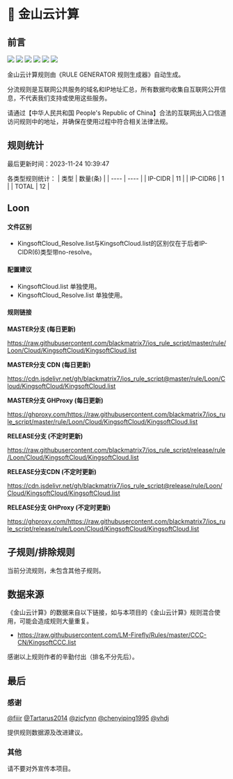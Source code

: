 # 🧸 金山云计算

## 前言

![](https://shields.io/badge/-移除重复规则-ff69b4) ![](https://shields.io/badge/-DOMAIN与DOMAIN--SUFFIX合并-green) ![](https://shields.io/badge/-DOMAIN--SUFFIX间合并-critical) ![](https://shields.io/badge/-DOMAIN与DOMAIN--KEYWORD合并-9cf) ![](https://shields.io/badge/-DOMAIN--SUFFIX与DOMAIN--KEYWORD合并-blue) ![](https://shields.io/badge/-IP--CIDR(6)合并-blueviolet) 

金山云计算规则由《RULE GENERATOR 规则生成器》自动生成。

分流规则是互联网公共服务的域名和IP地址汇总，所有数据均收集自互联网公开信息，不代表我们支持或使用这些服务。

请通过【中华人民共和国 People's Republic of China】合法的互联网出入口信道访问规则中的地址，并确保在使用过程中符合相关法律法规。

## 规则统计

最后更新时间：2023-11-24 10:39:47

各类型规则统计：
| 类型 | 数量(条)  | 
| ---- | ----  |
| IP-CIDR | 11  | 
| IP-CIDR6 | 1  | 
| TOTAL | 12  | 


## Loon 

#### 文件区别
- KingsoftCloud_Resolve.list与KingsoftCloud.list的区别仅在于后者IP-CIDR(6)类型带no-resolve。

#### 配置建议
- KingsoftCloud.list 单独使用。
- KingsoftCloud_Resolve.list 单独使用。

#### 规则链接
**MASTER分支 (每日更新)**

https://raw.githubusercontent.com/blackmatrix7/ios_rule_script/master/rule/Loon/Cloud/KingsoftCloud/KingsoftCloud.list

**MASTER分支 CDN (每日更新)**

https://cdn.jsdelivr.net/gh/blackmatrix7/ios_rule_script@master/rule/Loon/Cloud/KingsoftCloud/KingsoftCloud.list

**MASTER分支 GHProxy (每日更新)**

https://ghproxy.com/https://raw.githubusercontent.com/blackmatrix7/ios_rule_script/master/rule/Loon/Cloud/KingsoftCloud/KingsoftCloud.list

**RELEASE分支 (不定时更新)**

https://raw.githubusercontent.com/blackmatrix7/ios_rule_script/release/rule/Loon/Cloud/KingsoftCloud/KingsoftCloud.list

**RELEASE分支CDN (不定时更新)**

https://cdn.jsdelivr.net/gh/blackmatrix7/ios_rule_script@release/rule/Loon/Cloud/KingsoftCloud/KingsoftCloud.list

**RELEASE分支 GHProxy (不定时更新)**

https://ghproxy.com/https://raw.githubusercontent.com/blackmatrix7/ios_rule_script/release/rule/Loon/Cloud/KingsoftCloud/KingsoftCloud.list

## 子规则/排除规则


当前分流规则，未包含其他子规则。

## 数据来源

《金山云计算》的数据来自以下链接，如与本项目的《金山云计算》规则混合使用，可能会造成规则大量重复。

- https://raw.githubusercontent.com/LM-Firefly/Rules/master/CCC-CN/KingsoftCCC.list


感谢以上规则作者的辛勤付出（排名不分先后）。

## 最后

### 感谢

[@fiiir](https://github.com/fiiir) [@Tartarus2014](https://github.com/Tartarus2014) [@zjcfynn](https://github.com/zjcfynn) [@chenyiping1995](https://github.com/chenyiping1995) [@vhdj](https://github.com/vhdj)

提供规则数据源及改进建议。

### 其他

请不要对外宣传本项目。